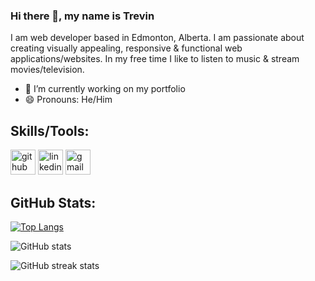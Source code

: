 ### Hi there 👋, my name is Trevin
I am web developer based in Edmonton, Alberta. I am passionate about creating visually appealing, responsive & functional web applications/websites. In my free time I like to listen to music & stream movies/television. 

- 🔭 I’m currently working on my portfolio 
- 😄 Pronouns: He/Him 

## Skills/Tools: 


[<img src='https://cdn.jsdelivr.net/npm/simple-icons@3.0.1/icons/github.svg' alt='github' height='40'>](https://github.com/trevinshu)  [<img src='https://cdn.jsdelivr.net/npm/simple-icons@3.0.1/icons/linkedin.svg' alt='linkedin' height='40'>](https://www.linkedin.com/in/trevin-shu/)  [<img src='https://cdn.jsdelivr.net/npm/simple-icons@3.0.1/icons/gmail.svg' alt='gmail' height='40'>](trevinshu2008@gmail.com)  

## GitHub Stats: 

[![Top Langs](https://github-readme-stats.vercel.app/api/top-langs/?username=trevinshu)](https://github.com/anuraghazra/github-readme-stats)

![GitHub stats](https://github-readme-stats.vercel.app/api?username=trevinshu&show_icons=true)  

![GitHub streak stats](https://github-readme-streak-stats.herokuapp.com/?user=trevinshu)  

